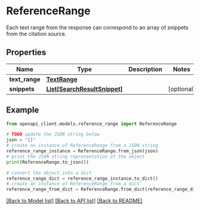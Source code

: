 # ReferenceRange

Each text range from the response can correspond to an array of snippets from the citation source.

## Properties

Name | Type | Description | Notes
------------ | ------------- | ------------- | -------------
**text_range** | [**TextRange**](TextRange.md) |  | 
**snippets** | [**List[SearchResultSnippet]**](SearchResultSnippet.md) |  | [optional] 

## Example

```python
from openapi_client.models.reference_range import ReferenceRange

# TODO update the JSON string below
json = "{}"
# create an instance of ReferenceRange from a JSON string
reference_range_instance = ReferenceRange.from_json(json)
# print the JSON string representation of the object
print(ReferenceRange.to_json())

# convert the object into a dict
reference_range_dict = reference_range_instance.to_dict()
# create an instance of ReferenceRange from a dict
reference_range_from_dict = ReferenceRange.from_dict(reference_range_dict)
```
[[Back to Model list]](../README.md#documentation-for-models) [[Back to API list]](../README.md#documentation-for-api-endpoints) [[Back to README]](../README.md)


